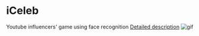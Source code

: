 # iCeleb
Youtube influencers' game using face recognition
[Detailed description](https://youjin.io/Face-Recognition-Games)
![gif](iceleb_short.gif)
